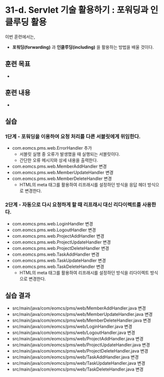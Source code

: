 # 31-d. Servlet 기술 활용하기 : 포워딩과 인클루딩 활용 

이번 훈련에서는,
- **포워딩(forwarding)** 과 **인클루딩(including)** 을 활용하는 방법을 배울 것이다.  

## 훈련 목표
-

## 훈련 내용
-

## 실습

### 1단계 - 포워딩을 이용하여 요청 처리를 다른 서블릿에게 위임한다.

- com.eomcs.pms.web.ErrorHandler 추가
  - 서블릿 실행 중 오류가 발생했을 때 실행되는 서블릿이다.
  - 간단한 오류 메시지와 상세 내용을 출력한다. 
- com.eomcs.pms.web.MemberAddHandler 변경
- com.eomcs.pms.web.MemberUpdateHandler 변경
- com.eomcs.pms.web.MemberDeleteHandler 변경
  - HTML의 meta 태그를 활용하여 리프래시를 설정하던 방식을 응답 헤더 방식으로 변경한다.

### 2단계 - 자동으로 다시 요청하게 할 때 리프래시 대신 리다이렉트를 사용한다.

- com.eomcs.pms.web.LoginHandler 변경
- com.eomcs.pms.web.LogoutHandler 변경
- com.eomcs.pms.web.ProjectAddHandler 변경
- com.eomcs.pms.web.ProjectUpdateHandler 변경
- com.eomcs.pms.web.ProjectDeleteHandler 변경
- com.eomcs.pms.web.TaskAddHandler 변경
- com.eomcs.pms.web.TaskUpdateHandler 변경
- com.eomcs.pms.web.TaskDeleteHandler 변경
  - HTML의 meta 태그를 활용하여 리프래시를 설정하던 방식을 리다이렉트 방식으로 변경한다.
 
## 실습 결과
- src/main/java/com/eomcs/pms/web/MemberAddHandler.java 변경
- src/main/java/com/eomcs/pms/web/MemberUpdateHandler.java 변경
- src/main/java/com/eomcs/pms/web/MemberDeleteHandler.java 변경
- src/main/java/com/eomcs/pms/web/LoginHandler.java 변경
- src/main/java/com/eomcs/pms/web/LogoutHandler.java 변경
- src/main/java/com/eomcs/pms/web/ProjectAddHandler.java 변경
- src/main/java/com/eomcs/pms/web/ProjectUpdateHandler.java 변경
- src/main/java/com/eomcs/pms/web/ProjectDeleteHandler.java 변경
- src/main/java/com/eomcs/pms/web/TaskAddHandler.java 변경
- src/main/java/com/eomcs/pms/web/TaskUpdateHandler.java 변경
- src/main/java/com/eomcs/pms/web/TaskDeleteHandler.java 변경
